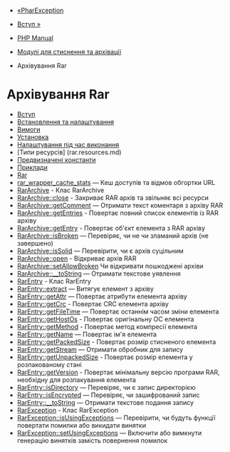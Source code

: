 - [«PharException](class.pharexception.md)
- [Вступ »](intro.rar.md)

- [PHP Manual](index.md)
- [Модулі для стиснення та архівації](refs.compression.md)
- Архівування Rar

# Архівування Rar

- [Вступ](intro.rar.md)
- [Встановлення та налаштування](rar.setup.md)
- [Вимоги](rar.requirements.md)
- [Установка](rar.installation.md)
- [Налаштування під час виконання](rar.configuration.md)
- [Типи ресурсів] (rar.resources.md)
- [Предвизначені константи](rar.constants.md)
- [Приклади](rar.examples.md)
- [Rar](ref.rar.md)
- [rar_wrapper_cache_stats](function.rar-wrapper-cache-stats.md)
— Кеш доступів та відмов обгортки URL
- [RarArchive](class.rararchive.md) - Клас RarArchive
- [RarArchive::close](rararchive.close.md) - Закриває RAR архів
та звільняє всі ресурси
- [RarArchive::getComment](rararchive.getcomment.md) — Отримати
текст коментаря з архіву RAR
- [RarArchive::getEntries](rararchive.getentries.md) -
Повертає повний список елементів із RAR архіву
- [RarArchive::getEntry](rararchive.getentry.md) - Повертає
об'єкт елемента з RAR архіву
- [RarArchive::isBroken](rararchive.isbroken.md) — Перевіряє, чи не
чи зламаний архів (не завершено)
- [RarArchive::isSolid](rararchive.issolid.md) — Перевірити,
чи є архів суцільним
- [RarArchive::open](rararchive.open.md) - Відкриває архів RAR
- [RarArchive::setAllowBroken](rararchive.setallowbroken.md)
Чи відкривати пошкоджені архіви
- [RarArchive::\_\_toString](rararchive.tostring.md) — Отримати
текстове уявлення
- [RarEntry](class.rarentry.md) - Клас RarEntry
- [RarEntry::extract](rarentry.extract.md) — Витягує елемент
з архіву
- [RarEntry::getAttr](rarentry.getattr.md) — Повертає атрибути
елемента архіву
- [RarEntry::getCrc](rarentry.getcrc.md) - Повертає CRC
елемента архіву
- [RarEntry::getFileTime](rarentry.getfiletime.md) — Повертає
останнім часом зміни елемента
- [RarEntry::getHostOs](rarentry.gethostos.md) - Повертає
оригінальну ОС елемента
- [RarEntry::getMethod](rarentry.getmethod.md) - Повертає
метод компресії елемента
- [RarEntry::getName](rarentry.getname.md) — Повертає ім'я
елемента
- [RarEntry::getPackedSize](rarentry.getpackedsize.md) -
Повертає розмір стисненого елемента
- [RarEntry::getStream](rarentry.getstream.md) — Отримати
обробник для запису
- [RarEntry::getUnpackedSize](rarentry.getunpackedsize.md) -
Повертає розмір елемента у розпакованому стані
- [RarEntry::getVersion](rarentry.getversion.md) - Повертає
мінімальну версію програми RAR, необхідну для розпакування
елемента
- [RarEntry::isDirectory](rarentry.isdirectory.md) — Перевіряє,
чи є запис директорією
- [RarEntry::isEncrypted](rarentry.isencrypted.md) — Перевіряє,
чи зашифрований запис
- [RarEntry::\_\_toString](rarentry.tostring.md) — Отримати
текстове подання запису
- [RarException](class.rarexception.md) - Клас RarException
- [RarException::isUsingExceptions](rarexception.isusingexceptions.md)
— Перевірити, чи будуть функції повертати помилки або викидати
винятки
- [RarException::setUsingExceptions](rarexception.setusingexceptions.md)
— Включити або вимкнути генерацію винятків замість повернення
помилок
